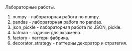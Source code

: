 Лабораторные работы.

1. numpy - лабораторная работа по numpy.
2. pandas - лабораторная работа по pandas.
3. json_pickle - лабораторная работа по JSON, pickle.
4. batman - задачки для экзамена.
5. factory - паттерн фабрика.
6. decorator_strategy - паттерны декоратор и стратегия.
